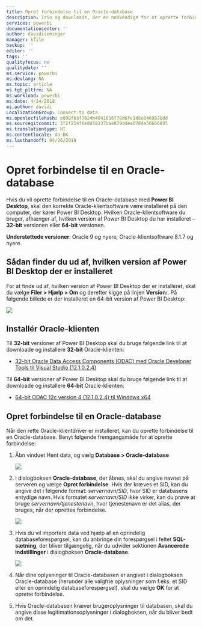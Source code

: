```yaml
---
title: Opret forbindelse til en Oracle-database
description: Trin og downloads, der er nødvendige for at oprette forbindelse mellem Oracle og Power BI Desktop
services: powerbi
documentationcenter: ''
author: davidiseminger
manager: kfile
backup: ''
editor: ''
tags: ''
qualityfocus: no
qualitydate: ''
ms.service: powerbi
ms.devlang: NA
ms.topic: article
ms.tgt_pltfrm: NA
ms.workload: powerbi
ms.date: 4/24/2018
ms.author: davidi
LocalizationGroup: Connect to data
ms.openlocfilehash: e898fb3f7024b4041616770d6fe1d8e8469878dd
ms.sourcegitcommit: 3f2f254f6e8d18137bae879ddea0784e56b66895
ms.translationtype: HT
ms.contentlocale: da-DK
ms.lasthandoff: 04/26/2018
---
```

# <a name="connect-to-an-oracle-database"></a>Opret forbindelse til en Oracle-database
Hvis du vil oprette forbindelse til en Oracle-database med **Power BI Desktop**, skal den korrekte Oracle-klientsoftware være installeret på den computer, der kører Power BI Desktop. Hvilken Oracle-klientsoftware du bruger, afhænger af, hvilken version af Power BI Desktop du har installeret – **32-bit** versionen eller **64-bit** versionen.

**Understøttede versioner**: Oracle 9 og nyere, Oracle-klientsoftware 8.1.7 og nyere.

## <a name="determining-which-version-of-power-bi-desktop-is-installed"></a>Sådan finder du ud af, hvilken version af Power BI Desktop der er installeret
For at finde ud af, hvilken version af Power BI Desktop der er installeret, skal du vælge **Filer > Hjælp > Om** og derefter kigge på linjen **Version:**. På følgende billede er der installeret en 64-bit version af Power BI Desktop:

![](media/desktop-connect-oracle-database/connect-oracle-database_1.png)

## <a name="installing-the-oracle-client"></a>Installér Oracle-klienten
Til **32-bit** versioner af Power BI Desktop skal du bruge følgende link til at downloade og installere **32-bit** Oracle-klienten:

* [32-bit Oracle Data Access Components (ODAC) med Oracle Developer Tools til Visual Studio (12.1.0.2.4)](http://www.oracle.com/technetwork/topics/dotnet/utilsoft-086879.html)

Til **64-bit** versioner af Power BI Desktop skal du bruge følgende link til at downloade og installere **64-bit** Oracle-klienten:

* [64-bit ODAC 12c version 4 (12.1.0.2.4) til Windows x64](http://www.oracle.com/technetwork/database/windows/downloads/index-090165.html)

## <a name="connect-to-an-oracle-database"></a>Opret forbindelse til en Oracle-database
Når den rette Oracle-klientdriver er installeret, kan du oprette forbindelse til en Oracle-database. Benyt følgende fremgangsmåde for at oprette forbindelse:

1. Åbn vinduet Hent data, og vælg **Database > Oracle-database**
   
   ![](media/desktop-connect-oracle-database/connect-oracle-database_2.png)
2. I dialogboksen **Oracle-database**, der åbnes, skal du angive navnet på serveren og vælge **Opret forbindelse**. Hvis der kræves et SID, kan du angive det i følgende format: *servernavn/SID*, hvor SID er databasens entydige navn. Hvis formatet *servernavn/SID* ikke virker, kan du prøve at bruge *servernavn/tjenestenavn*, hvor tjenestenavn er det alias, der bruges, når der oprettes forbindelse.
   
   ![](media/desktop-connect-oracle-database/connect-oracle-database_3.png)
3. Hvis du vil importere data ved hjælp af en oprindelig databaseforespørgsel, kan du anbringe din forespørgsel i feltet **SQL-sætning**, der bliver tilgængelig, når du udvider sektionen **Avancerede indstillinger** i dialogboksen **Oracle-database**.
   
   ![](media/desktop-connect-oracle-database/connect-oracle-database_4.png)
4. Når dine oplysninger til Oracle-databasen er angivet i dialogboksen Oracle-database (herunder alle valgfrie oplysninger som f.eks. et SID eller en oprindelig databaseforespørgsel), skal du vælge **OK** for at oprette forbindelse.
5. Hvis Oracle-databasen kræver brugeroplysninger til databasen, skal du angive disse legitimationsoplysninger i dialogboksen, når du bliver bedt om det.

